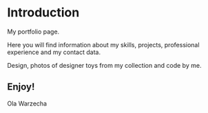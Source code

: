 # Introduction
My portfolio page.

Here you will find information about my skills, projects, professional experience and my contact data.

Design, photos of designer toys from my collection and code by me.

Enjoy!
-- 
Ola Warzecha